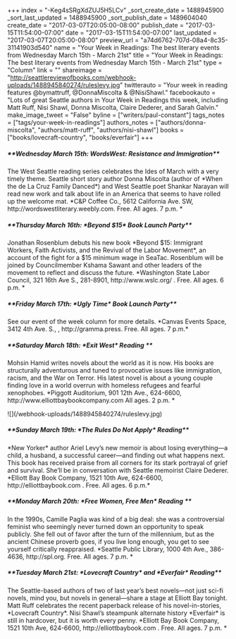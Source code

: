 +++
index = "-Keg4sSRgXdZUJ5H5LCv"
_sort_create_date = 1488945900
_sort_last_updated = 1488945900
_sort_publish_date = 1489604040
create_date = "2017-03-07T20:05:00-08:00"
publish_date = "2017-03-15T11:54:00-07:00"
date = "2017-03-15T11:54:00-07:00"
last_updated = "2017-03-07T20:05:00-08:00"
preview_url = "a74d6762-707d-08a4-8c35-31141903d540"
name = "Your Week in Readings: The best literary events from Wednesday March 15th - March 21st"
title = "Your Week in Readings: The best literary events from Wednesday March 15th - March 21st"
type = "Column"
link = ""
shareimage = "http://seattlereviewofbooks.com/webhook-uploads/1488945840274/ruleslevy.jpg"
twitterauto = "Your week in reading features @bymattruff, @DonnaMiscolta & @NisiShawl."
facebookauto = "Lots of great Seattle authors in Your Week in Readings this week, including Matt Ruff, Nisi Shawl, Donna Miscolta, Claire Dederer, and Sarah Galvin."
make_image_tweet = "False"
byline = ["writers/paul-constant"]
tags_notes = ["tags/your-week-in-readings"]
authors_notes = ["authors/donna-miscolta", "authors/matt-ruff", "authors/nisi-shawl"]
books = ["books/lovecraft-country", "books/everfair"]
+++
<p class="noindent"><h5>**Wednesday March 15th: WordsWest: Resistance and Immigration**</h5></p> 
The West Seattle reading series celebrates the Ides of March with a very timely theme. Seattle short story author Donna Miscolta (author of *When the de La Cruz Family Danced*) and West Seattle poet Shankar Narayan will read new work and talk about life in an America that seems to have rolled up the welcome mat.
  *C&P Coffee Co., 5612 California Ave. SW, http://wordswestliterary.weebly.com. Free. All ages. 7 p.m. *

<p class="noindent"><h5>**Thursday March 16th: *Beyond $15* Book Launch Party**</h5></p> 
Jonathan Rosenblum debuts his new book *Beyond $15: Immigrant Workers, Faith Activists, and the Revival of the Labor Movement*, an account of the fight for a $15 minimum wage in SeaTac. Rosenblum will be joined by Councilmember Kshama Sawant and other leaders of the movement to reflect and discuss the future.
*Washington State Labor Council, 321 16th Ave S., 281-8901, http://www.wslc.org/ . Free. All ages. 6 p.m. * 
  
<p class="noindent"><h5>**Friday March 17th: *Ugly Time* Book Launch Party**</h5></p> 
See our event of the week column for more details.
*Canvas Events Space, 3412 4th Ave. S., , http://gramma.press. Free. All ages. 7 p.m.* 

<p class="noindent"><h5>**Saturday March 18th: *Exit West* Reading **</h5></p> 
Mohsin Hamid writes novels about the world as it is now. His books are structurally adventurous and tuned to provocative issues like immigration, racism, and the War on Terror. His latest novel is about a young couple finding love in a world overrun with homeless refugees and fearful xenophobes.
 *Piggott Auditorium, 901 12th Ave., 624-6600, http://www.elliottbaybookcompany.com All ages. 2 p.m. *
 
 <p class="image-left">![](/webhook-uploads/1488945840274/ruleslevy.jpg)</p>
 
 <p class="noindent"><h5>**Sunday March 19th: *The Rules Do Not Apply* Reading**</h5></p> 
*New Yorker* author Ariel Levy’s new memoir is about losing everything—a child, a husband, a successful career—and finding out what happens next. This book has received praise from all corners for its stark portrayal of grief and survival. She’ll be in conversation with Seattle memoirist Claire Dederer. 
 *Elliott Bay Book Company, 1521 10th Ave, 624-6600, http://elliottbaybook.com . Free. All ages. 6 p.m.* 

<p class="noindent"><h5>**Monday March 20th: *Free Women, Free Men* Reading **</h5></p> 
 In the 1990s, Camille Paglia was kind of a big deal: she was a controversial feminist who seemingly never turned down an opportunity to speak publicly. She fell out of favor after the turn of the millennium, but as the ancient Chinese proverb goes, if you live long enough, you get to see yourself critically reappraised. 
*Seattle Public Library, 1000 4th Ave., 386-4636, http://spl.org. Free. All ages. 7 p.m. * 


<p class="noindent"><h5>**Tuesday March 21st: *Lovecraft Country* and *Everfair* Reading**</h5></p> 
The Seattle-based authors of two of last year’s best novels—not just sci-fi novels, mind you, but novels in general—share a stage at Elliott Bay tonight. Matt Ruff celebrates the recent paperback release of his novel-in-stories, *Lovecraft Country*. Nisi Shawl’s steampunk alternate history *Everfair* is still in hardcover, but it is worth every penny. 
*Elliott Bay Book Company, 1521 10th Ave, 624-6600, http://elliottbaybook.com . Free. All ages. 7 p.m. *